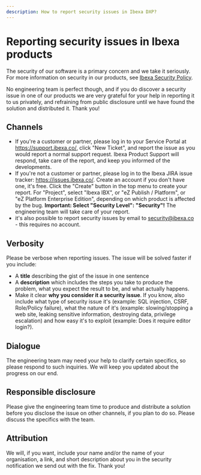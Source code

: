 ```yaml
---
description: How to report security issues in Ibexa DXP?
---
```


# Reporting security issues in Ibexa products

The security of our software is a primary concern and we take it seriously.
For more information on security in our products, see [Ibexa Security Policy](https://www.ibexa.co/software-information/security).

No engineering team is perfect though, and if you do discover a security issue in one of our products we are very grateful for your help in reporting it to us privately, and refraining from public disclosure until we have found the solution and distributed it. Thank you!

## Channels

- If you're a customer or partner, please log in to your Service Portal at <https://support.ibexa.co/>, click "New Ticket", and report the issue as you would report a normal support request. Ibexa Product Support will respond, take care of the report, and keep you informed of the developments.
- If you're not a customer or partner, please log in to the Ibexa JIRA issue tracker: <https://issues.ibexa.co/>. Create an account if you don't have one, it's free. Click the "Create" button in the top menu to create your report. For "Project", select "Ibexa IBX", or "eZ Publish / Platform", or "eZ Platform Enterprise Edition", depending on which product is affected by the bug. **Important: Select "Security Level": "Security"!** The engineering team will take care of your report.
- it's also possible to report security issues by email to <security@ibexa.co> - this requires no account.

## Verbosity

Please be verbose when reporting issues. The issue will be solved faster if you include:

- A **title** describing the gist of the issue in one sentence
- A **description** which includes the steps you take to produce the problem, what you expect the result to be, and what actually happens.
- Make it clear **why you consider it a security issue**. If you know, also include what type of security issue it's (example: SQL injection, CSRF, Role/Policy failure), what the nature of it's (example: slowing/stopping a web site, leaking sensitive information, destroying data, privilege escalation) and how easy it's to exploit (example: Does it require editor login?).

## Dialogue

The engineering team may need your help to clarify certain specifics, so please respond to such inquiries. We will keep you updated about the progress on our end.

## Responsible disclosure

Please give the engineering team time to produce and distribute a solution before you disclose the issue on other channels, if you plan to do so. Please discuss the specifics with the team.

## Attribution

We will, if you want, include your name and/or the name of your organisation, a link, and short description about you in the security notification we send out with the fix. Thank you!
